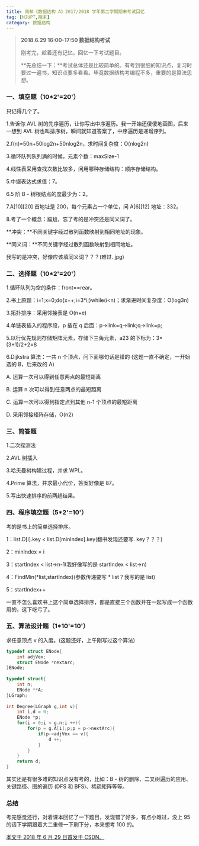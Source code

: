 ```yaml
---
title: 南邮《数据结构 A》2017/2018 学年第二学期期末考试回忆
tag: [NJUPT,期末]
category: 数据结构
---
```


>**2018.6.29  16:00-17:50 数据结构考试**
>
>刚考完，趁着还有记忆，回忆一下考试题目。
>
>**先总结一下：**考试总体还是比较简单的。有考到很细的知识点，复习时要过一遍书，知识点要多看看。毕竟数据结构考编程不多，重要的是算法思想。

<!--more-->

### 一、填空题（10*2'=20'）

只记得几个了。

1.告诉你 AVL 树的先序遍历，让你写出中序遍历。我一开始还傻傻地画图，后来一想到 AVL 树也叫排序树，瞬间就知道答案了，中序遍历是递增序列。

2.f(n)=50n+50log2n+50nlog2n，求时间复杂度：O(nlog2n)

3.循环队列队列满的时候，元素个数：maxSize-1

4.线性表采用查找次数比较多，问用哪种存储结构：顺序存储结构。

5.中缀表达式求值：7。

6.5 阶 B - 树根结点的度最少为：2。

7.A\[10][20] 首地址是 200，每个元素占一个单位，问 A[6][12] 地址：332。

8.考了一个概念：尴尬，忘了考的是冲突还是同义词了。

**冲突：**不同关键字经过散列函数映射到相同地址的现象。

**同义词：**不同关键字经过散列函数映射到相同地址。

我写的是冲突，好像应该填同义词？？？(难过. jpg)

### 二、选择题（10*2'=20'）

1.循环队列为空的条件：front==rear。

2.书上原题：i=1;x=0;do{x++;i=3*i;}while(i<n)；求渐进时间复杂度：O(log3n)

3.拓扑排序：采用邻接表是 O(n+e)

4.单链表插入的程序段，p 插在 q 后面：p->link=q->link;q->link=p;

5.以行优先规则存储矩阵元素，存储下三角元素，a23 的下标为：3*(3+1)/2+2=8

6.Dijkstra 算法：一共 n 个顶点，问下面哪句话是错的 (这题一直不确定，一开始选的 B，后来改的 A)

A. 运算一次可以得到任意两点的最短距离

B. 运算 n 次可以得到任意两点的最短距离

C. 运算一次可以得到指定点到其他 n-1 个顶点的最短距离

D. 采用邻接矩阵存储，O(n2)

### 三、简答题

1.二次探测法

2.AVL 树插入

3.哈夫曼树构建过程，并求 WPL。

4.Prime 算法，并求最小代价，答案好像是 87。

5.写出快速排序的前两趟结果。

### 四、程序填空题（5*2'=10'）

考的是书上的简单选择排序。

1：list.D[i].key < list.D[minIndex].key(翻书发现还要写. key？？？)

2：minIndex = i

3：startIndex \< list->n-1(我好像写的是 startIndex \< list->n)

4：FindMin(*list,startIndex)(参数传递要写 * list？我写的是 list)

5：startIndex++

一直不怎么喜欢书上这个简单选择排序，都是直接三个函数并在一起写成一个函数用的，这下吃亏了。

### 五、算法设计题（1*10'=10'）

求任意顶点 v 的入度。(这题还好，上午刚写过这个算法)

```C++
typedef struct ENode{
    int adjVex;
    struct ENode *nextArc;
}ENode;
 
typedef struct{
    int n;
    ENode **A;
}LGraph;
 
int Degree(LGraph g,int v){
    int i,d = 0;
    ENode *p;
    for(i = 0;i < g.n;i ++){
        for(p = g.A[i];p;p = p->nextArc){
            if(p->adjVex == v){
                d ++;
            }
        }
    }
    return d;
}
```

其实还是有很多难的知识点没有考的，比如：B - 树的删除、二叉树遍历的应用、关键路径、图的遍历 (DFS 和 BFS)、稀疏矩阵等等。

### 总结

考完感觉还行，对着课本回忆了一下题目，发现错了好多，有点小难过，没上 95 的话下学期跟着大二重修一下刷下分，本来想考 100 的。



<u>本文于 2018 年 6 月 29 日首发于 [CSDN](https://blog.csdn.net/Wonz5130/article/details/80861395)。</u>